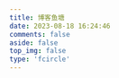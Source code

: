 ```yaml
---
title: 博客鱼塘
date: 2023-08-18 16:24:46
comments: false
aside: false
top_img: false
type: 'fcircle'
---
```

